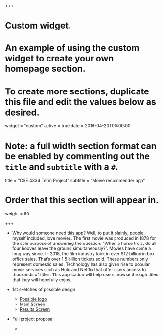 +++
# Custom widget.
# An example of using the custom widget to create your own homepage section.
# To create more sections, duplicate this file and edit the values below as desired.
widget = "custom"
active = true
date = 2016-04-20T00:00:00
# Note: a full width section format can be enabled by commenting out the `title` and `subtitle` with a `#`.
title = "CSE 4334 Term Project"
subtitle = "Moive recommender app"

# Order that this section will appear in.
weight = 60

+++

* Why would someone need this app? Well, to put it plainly, people, myself included, love movies. The first movie was produced in 1878 for the sole purpose of answering the question: “When a horse trots, do all four hooves leave the ground simultaneously?”.  Movies have come a long way since. In 2018, the film industry took in over $12 billion in box office sales. That’s over 1.5 billion tickets sold. These numbers only represent domestic sales. Technology has also given rise to popular movie services such as Hulu and Netflix that offer users access to thousands of titles. This application will help users browse through titles that they will hopefully enjoy. 

* 1st sketches of possible design
  * [Possible logo](https://github.com/mu28579/academic-kickstart/tree/master/static/img/icon.png)
  * [Main Screen](https://github.com/mu28579/academic-kickstart/tree/master/static/img/main_screen.png)
  * [Results Screen](https://github.com/mu28579/academic-kickstart/tree/master/static/img/results_screen.png)
  
* Full project proposal
  * []()

